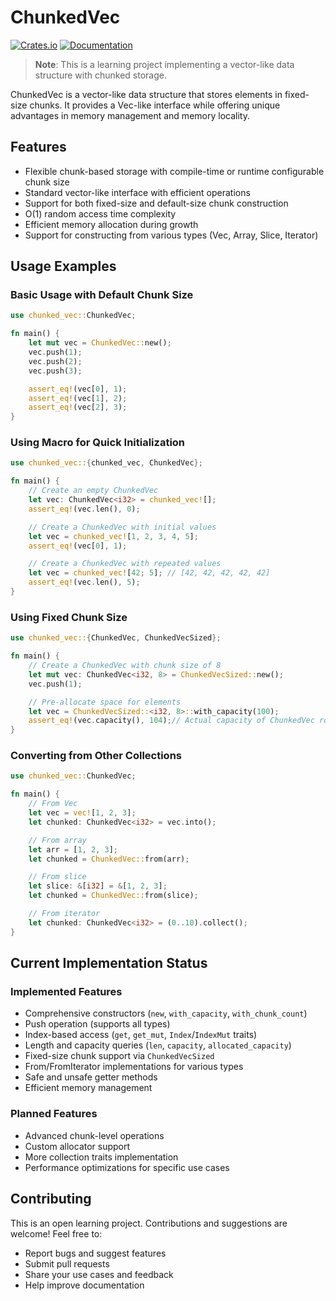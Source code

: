# ChunkedVec

[![Crates.io](https://img.shields.io/crates/v/chunked_vec.svg)](https://crates.io/crates/chunked_vec)
[![Documentation](https://docs.rs/chunked_vec/badge.svg)](https://docs.rs/chunked_vec)

> **Note**: This is a learning project implementing a vector-like data structure with chunked storage.

ChunkedVec is a vector-like data structure that stores elements in fixed-size chunks. It provides a Vec-like interface while offering unique advantages in memory management and memory locality.

## Features

- Flexible chunk-based storage with compile-time or runtime configurable chunk size
- Standard vector-like interface with efficient operations
- Support for both fixed-size and default-size chunk construction
- O(1) random access time complexity
- Efficient memory allocation during growth
- Support for constructing from various types (Vec, Array, Slice, Iterator)

## Usage Examples

### Basic Usage with Default Chunk Size

```rust
use chunked_vec::ChunkedVec;

fn main() {
    let mut vec = ChunkedVec::new();
    vec.push(1);
    vec.push(2);
    vec.push(3);

    assert_eq!(vec[0], 1);
    assert_eq!(vec[1], 2);
    assert_eq!(vec[2], 3);
}
```

### Using Macro for Quick Initialization
```rust
use chunked_vec::{chunked_vec, ChunkedVec};

fn main() {
    // Create an empty ChunkedVec
    let vec: ChunkedVec<i32> = chunked_vec![];
    assert_eq!(vec.len(), 0);

    // Create a ChunkedVec with initial values
    let vec = chunked_vec![1, 2, 3, 4, 5];
    assert_eq!(vec[0], 1);

    // Create a ChunkedVec with repeated values
    let vec = chunked_vec![42; 5]; // [42, 42, 42, 42, 42]
    assert_eq!(vec.len(), 5);
}
```

### Using Fixed Chunk Size

```rust
use chunked_vec::{ChunkedVec, ChunkedVecSized};

fn main() {
    // Create a ChunkedVec with chunk size of 8
    let mut vec: ChunkedVec<i32, 8> = ChunkedVecSized::new();
    vec.push(1);

    // Pre-allocate space for elements
    let vec = ChunkedVecSized::<i32, 8>::with_capacity(100);
    assert_eq!(vec.capacity(), 104);// Actual capacity of ChunkedVec rounds up to chunk size
}
```

### Converting from Other Collections

```rust
use chunked_vec::ChunkedVec;

fn main() {
    // From Vec
    let vec = vec![1, 2, 3];
    let chunked: ChunkedVec<i32> = vec.into();

    // From array
    let arr = [1, 2, 3];
    let chunked = ChunkedVec::from(arr);

    // From slice
    let slice: &[i32] = &[1, 2, 3];
    let chunked = ChunkedVec::from(slice);

    // From iterator
    let chunked: ChunkedVec<i32> = (0..10).collect();
}
```

## Current Implementation Status

### Implemented Features

- Comprehensive constructors (`new`, `with_capacity`, `with_chunk_count`)
- Push operation (supports all types)
- Index-based access (`get`, `get_mut`, `Index`/`IndexMut` traits)
- Length and capacity queries (`len`, `capacity`, `allocated_capacity`)
- Fixed-size chunk support via `ChunkedVecSized`
- From/FromIterator implementations for various types
- Safe and unsafe getter methods
- Efficient memory management

### Planned Features

- Advanced chunk-level operations
- Custom allocator support
- More collection traits implementation
- Performance optimizations for specific use cases

## Contributing

This is an open learning project. Contributions and suggestions are welcome! Feel free to:

- Report bugs and suggest features
- Submit pull requests
- Share your use cases and feedback
- Help improve documentation
```
